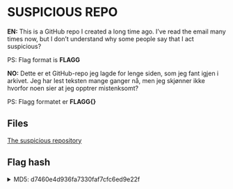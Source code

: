 # SUSPICIOUS REPO

**EN:** This is a GitHub repo I created a long time ago. I’ve read the email many times now, but I don’t understand why some people say that I act suspicious?

PS: Flag format is **FLAGG**

**NO:** Dette er et GitHub-repo jeg lagde for lenge siden, som jeg fant igjen i arkivet. Jeg har lest teksten mange ganger nå, men jeg skjønner ikke hvorfor noen sier at jeg opptrer mistenksomt?

PS: Flagg formatet er **FLAGG{}**

## Files

[The suspicious repository](https://github.com/ItsMeBrille/suspicious-repo)

## Flag hash

<details>
<summary>MD5: d7460e4d936fa7330faf7cfc6ed9e22f</summary>

```bash
echo -n "_FLAGG_" | md5sum
```
</details>
